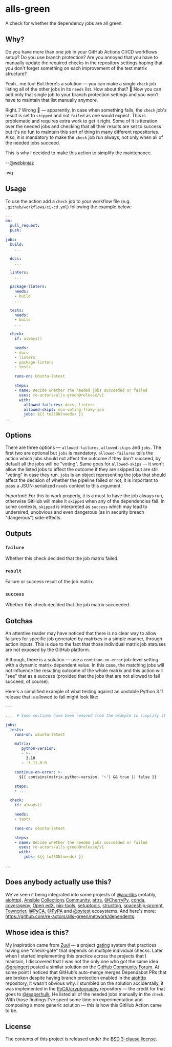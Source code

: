 # alls-green

A check for whether the dependency jobs are all green.

## Why?

Do you have more than one job in your GitHub Actions CI/CD workflows
setup? Do you use branch protection? Are you annoyed that you have to
manually update the required checks in the repository settings hoping
that you don't forget something on each improvement of the test matrix
structure?

Yeah.. me too! But there's a solution — you can make a single `check`
job listing all of the other jobs in its `needs` list. How about that?
🤯 Now you can add only that single job to your branch protection
settings and you won't have to maintain that list manually anymore.

Right..? Wrong 🙁 — apparently, in case when something fails, the
`check` job's result is set to `skipped` and not `failed` as one would
expect. This is problematic and requires extra work to get it right.
Some of it is iteration over the needed jobs and checking that all their
results are set to success but it's no fun to maintain this sort of
thing in many different repositories. Also, it is mandatory to make the
`check` job run always, not only when all of the needed jobs succeed.

This is why I decided to make this action to simplify the maintenance.

--[@webknjaz]

:wq


## Usage

To use the action add a `check` job to your workflow file (e.g.
`.github/workflows/ci-cd.yml`) following the example below:


```yml
---
on:
  pull_request:
  push:

jobs:
  build:
    ...

  docs:
    ...

  linters:
    ...

  package-linters:
    needs:
    - build
    ...

  tests:
    needs:
    - build
    ...

  check:
    if: always()

    needs:
    - docs
    - linters
    - package-linters
    - tests

    runs-on: Ubuntu-latest

    steps:
    - name: Decide whether the needed jobs succeeded or failed
      uses: re-actors/alls-green@release/v1
      with:
        allowed-failures: docs, linters
        allowed-skips: non-voting-flaky-job
        jobs: ${{ toJSON(needs) }}
...
```


## Options

There are three options — `allowed-failures`, `allowed-skips` and
`jobs`. The first two are optional but `jobs` is mandatory.
`allowed-failures` tells the action which jobs should not affect the
outcome if they don't succeed, by default all the jobs will
be "voting". Same goes for `allowed-skips` — it won't allow the listed
jobs to affect the outcome if they are skipped but are still "voting" in
case they run. `jobs` is an object representing the jobs that should
affect the decision of whether the pipeline failed or not, it is
important to pass a JSON-serialized `needs` context to this argument.

*Important:* For this to work properly, it is a must to have the job
always run, otherwise GitHub will make it `skipped` when any of the
dependencies fail. In some contexts, `skipped` is interpreted as
`success` which may lead to undersired, unobvious and even dangerous (as
in security breach "dangerous") side-effects.


## Outputs


### ``failure``

Whether this check decided that the job matrix failed.


### ``result``

Failure or success result of the job matrix.


### ``success``

Whether this check decided that the job matrix succeeded.


## Gotchas

An attentive reader may have noticed that there is no clear way to
allow failures for specific job generated by matrixes in a simple
manner, through action inputs. This is due to the fact that those
individual matrix job statuses are not exposed by the GitHub platform.

Although, there is a solution — use a `continue-on-error`
job-level setting with a dynamic matrix-dependent value. In this case,
the matching jobs will not influence the resulting outcome of the
whole matrix and this action will "see" that as a success (provided
that the jobs that are not allowed to fail succeed, of course).

Here's a simplified example of what testing against an unstable
Python 3.11 release that is allowed to fail might look like:
```yaml
---

...  # Some sections have been removed from the example to simplify it

jobs:
  tests:
    runs-on: ubuntu-latest

    matrix:
       python-version:
       - >-
         3.10
       - ~3.11.0-0

    continue-on-error: >-
      ${{ contains(matrix.python-version, '~') && true || false }}

    steps:
    - ...

  check:
    if: always()

    needs:
    - tests

    runs-on: ubuntu-latest

    steps:
    - name: Decide whether the needed jobs succeeded or failed
      uses: re-actors/alls-green@release/v1
      with:
        jobs: ${{ toJSON(needs) }}

...
```


## Does anybody actually use this?

We've seen it being integrated into some projects of [@aio-libs]
(notably, [aiohttp]), [Ansible] [Collections][Ansible Collections]
[Community][Ansible Community], [attrs], [@CherryPy], [conda],
[coveragepy], [Open edX], [pip-tools], [setuptools], [structlog],
[spaceship-prompt], [Towncrier], [@PyCA], [@PyPA] and [@pytest]
ecosystems. And here's more:
https://github.com/re-actors/alls-green/network/dependents.


## Whose idea is this?

My inspiration came from [Zuul] — a project [gating] system that
practices having one "check-gate" that depends on multiple individual
checks. Later when I started implementing this practice across the
projects that I maintain, I discovered that I was not the only one who
got the same idea [@graingert] posted a similar solution on the [GitHub
Community Forum][forum:check]. At some point I noticed that GitHub's
auto-merge merges Dependabot PRs that are broken despite having branch
protection enabled in the [aiohttp] repository, it wasn't obvious why.
I stumbled on the solution accidentally, it was implemented in the
[PyCA/cryptography] repository — the credit for that goes to
[@reaperhulk]. He listed all of the needed jobs manually in the `check`.
With those findings I've spent some time on experimentation and
composing a more generic solution — this is how this GitHub Action came
to be.


## License

The contents of this project is released under the
[BSD 3-clause license].


[aiohttp]: https://github.com/aio-libs/aiohttp
[Ansible]: https://github.com/ansible
[Ansible Collections]: https://github.com/ansible-collections
[Ansible Community]: https://github.com/ansible-community
[attrs]: https://github.com/python-attrs/attrs
[BSD 3-clause license]: LICENSE.md
[conda]: https://github.com/conda/conda
[coveragepy]: https://github.com/nedbat/coveragepy
[forum:check]:
https://github.com/orgs/community/discussions/26733#discussioncomment-3253151
[gating]: https://gating.dev
[Open edX]: https://github.com/openedx/edx-platform
[pip-tools]: https://github.com/jazzband/pip-tools
[PyCA/cryptography]: https://github.com/PyCA/cryptography
[setuptools]: https://github.com/PyPA/setuptools
[spaceship-prompt]: https://github.com/spaceship-prompt/spaceship-prompt
[structlog]: https://github.com/hynek/structlog
[Towncrier]: https://github.com/twisted/towncrier
[Zuul]: https://zuul-ci.org
[@aio-libs]: https://github.com/aio-libs
[@CherryPy]: https://github.com/cherrypy
[@graingert]: https://github.com/sponsors/graingert
[@PyCA]: https://github.com/PyCA
[@PyPA]: https://github.com/PyPA
[@pytest]: https://github.com/pytest-dev
[@reaperhulk]: https://github.com/sponsors/reaperhulk
[@webknjaz]: https://github.com/sponsors/webknjaz

